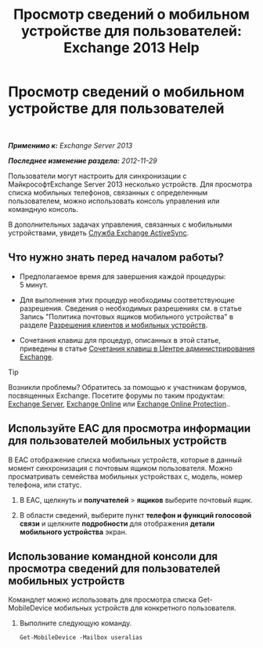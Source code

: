 ﻿---
title: 'Просмотр сведений о мобильном устройстве для пользователей: Exchange 2013 Help'
TOCTitle: Просмотр сведений о мобильном устройстве для пользователей
ms:assetid: 4fd263c0-ad61-416c-bd68-339bf66605cf
ms:mtpsurl: https://technet.microsoft.com/ru-ru/library/Aa997974(v=EXCHG.150)
ms:contentKeyID: 50488133
ms.date: 04/30/2018
mtps_version: v=EXCHG.150
ms.translationtype: HT
---

# Просмотр сведений о мобильном устройстве для пользователей

 

_**Применимо к:** Exchange Server 2013_

_**Последнее изменение раздела:** 2012-11-29_

Пользователи могут настроить для синхронизации с МайкрософтExchange Server 2013 несколько устройств. Для просмотра списка мобильных телефонов, связанных с определенным пользователем, можно использовать консоль управления или командную консоль.

В дополнительных задачах управления, связанных с мобильными устройствами, увидеть [Служба Exchange ActiveSync](exchange-activesync-exchange-2013-help.md).

## Что нужно знать перед началом работы?

  - Предполагаемое время для завершения каждой процедуры: 5 минут.

  - Для выполнения этих процедур необходимы соответствующие разрешения. Сведения о необходимых разрешениях см. в статье Запись "Политика почтовых ящиков мобильного устройства" в разделе [Разрешения клиентов и мобильных устройств](clients-and-mobile-devices-permissions-exchange-2013-help.md).

  - Сочетания клавиш для процедур, описанных в этой статье, приведены в статье [Сочетания клавиш в Центре администрирования Exchange](keyboard-shortcuts-in-the-exchange-admin-center-exchange-online-protection-help.md).

> [!TIP]  
> Возникли проблемы? Обратитесь за помощью к участникам форумов, посвященных Exchange. Посетите форумы по таким продуктам: <a href="https://go.microsoft.com/fwlink/p/?linkid=60612">Exchange Server</a>, <a href="https://go.microsoft.com/fwlink/p/?linkid=267542">Exchange Online</a> или <a href="https://go.microsoft.com/fwlink/p/?linkid=285351">Exchange Online Protection</a>..


## Используйте EAC для просмотра информации для пользователей мобильных устройств

В EAC отображение списка мобильных устройств, которые в данный момент синхронизация с почтовым ящиком пользователя. Можно просматривать семейства мобильных устройствах с, модель, номер телефона, или статус.

1.  В EAC, щелкнуть и **получателей** \> **ящиков** выберите почтовый ящик.

2.  В области сведений, выберите пункт **телефон и функций голосовой связи** и щелкните **подробности** для отображения **детали мобильного устройства** экран.

## Использование командной консоли для просмотра сведений для пользователей мобильных устройств

Командлет можно использовать для просмотра списка Get-MobileDevice мобильных устройств для конкретного пользователя.

1.  Выполните следующую команду.
    
        Get-MobileDevice -Mailbox useralias

